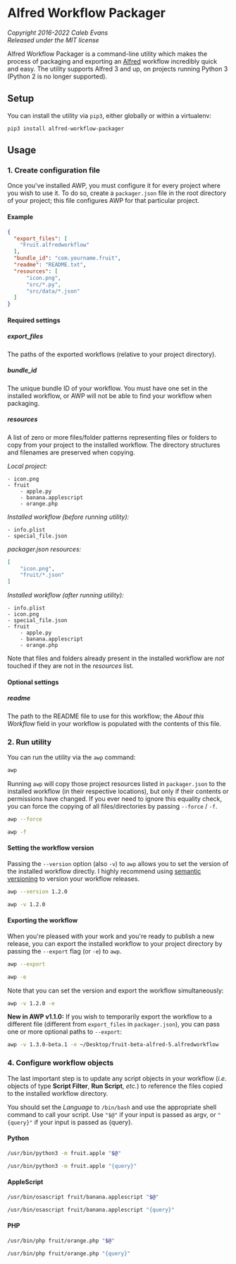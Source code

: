 # Alfred Workflow Packager

*Copyright 2016-2022 Caleb Evans*  
*Released under the MIT license*

Alfred Workflow Packager is a command-line utility which makes the process of
packaging and exporting an [Alfred](https://www.alfredapp.com/) workflow
incredibly quick and easy. The utility supports Alfred 3 and up, on projects running Python 3 (Python 2 is no longer supported).

## Setup

You can install the utility via `pip3`, either globally or within a virtualenv:

```
pip3 install alfred-workflow-packager
```

## Usage

### 1. Create configuration file

Once you've installed AWP, you must configure it for every project where you
wish to use it. To do so, create a `packager.json` file in the root directory of
your project; this file configures AWP for that particular project.

#### Example

```json
{
  "export_files": [
    "Fruit.alfredworkflow"
  ],
  "bundle_id": "com.yourname.fruit",
  "readme": "README.txt",
  "resources": [
      "icon.png",
      "src/*.py",
      "src/data/*.json"
  ]
}
```

#### Required settings

##### export_files

The paths of the exported workflows (relative to your project directory).

##### bundle_id

The unique bundle ID of your workflow. You must have one set in the installed
workflow, or AWP will not be able to find your workflow when packaging.

##### resources

A list of zero or more files/folder patterns representing files or folders to
copy from your project to the installed workflow. The directory structures and
filenames are preserved when copying.

*Local project:*

```
- icon.png
- fruit
    - apple.py
    - banana.applescript
    - orange.php
```

*Installed workflow (before running utility):*

```
- info.plist
- special_file.json
```

*packager.json resources:*

```json
[
    "icon.png",
    "fruit/*.json"
]
```

*Installed workflow (after running utility):*

```
- info.plist
- icon.png
- special_file.json
- fruit
    - apple.py
    - banana.applescript
    - orange.php
```

Note that files and folders already present in the installed workflow are *not*
touched if they are not in the *resources* list.

#### Optional settings

##### readme

The path to the README file to use for this workflow; the *About this Workflow*
field in your workflow is populated with the contents of this file.

### 2. Run utility

You can run the utility via the `awp` command:

```sh
awp
```

Running `awp` will copy those project resources listed in `packager.json` to
the installed workflow (in their respective locations), but only if their
contents or permissions have changed. If you ever need to ignore this equality
check, you can force the copying of all files/directories by passing `--force`
/ `-f`.

```sh
awp --force
```

```sh
awp -f
```

#### Setting the workflow version

Passing the `--version` option (also `-v`) to `awp` allows you to set the
version of the installed workflow directly. I highly recommend using [semantic
versioning](http://semver.org/) to version your workflow releases.

```sh
awp --version 1.2.0
```

```sh
awp -v 1.2.0
```

#### Exporting the workflow

When you're pleased with your work and you're ready to publish a new release,
you can export the installed workflow to your project directory by passing the
`--export` flag (or `-e`) to `awp`.

```sh
awp --export
```

```sh
awp -e
```

Note that you can set the version and export the workflow simultaneously:

```sh
awp -v 1.2.0 -e
```

**New in AWP v1.1.0:** If you wish to temporarily export the workflow to a
different file (different from `export_files` in `packager.json`), you can
pass one or more optional paths to `--export`:

```sh
awp -v 1.3.0-beta.1 -e ~/Desktop/fruit-beta-alfred-5.alfredworkflow
```

### 4. Configure workflow objects

The last important step is to update any script objects in your workflow (*i.e.*
objects of type **Script Filter**, **Run Script**, *etc.*) to reference the
files copied to the installed workflow directory.

You should set the *Language* to `/bin/bash` and use the appropriate shell
command to call your script. Use `"$@"` if your input is passed as argv, or
`"{query}"` if your input is passed as {query}.

#### Python

```sh
/usr/bin/python3 -m fruit.apple "$@"
```

```sh
/usr/bin/python3 -m fruit.apple "{query}"
```

#### AppleScript

```sh
/usr/bin/osascript fruit/banana.applescript "$@"
```

```sh
/usr/bin/osascript fruit/banana.applescript "{query}"
```

#### PHP

```sh
/usr/bin/php fruit/orange.php "$@"
```

```sh
/usr/bin/php fruit/orange.php "{query}"
```
